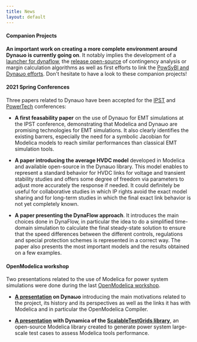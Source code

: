 ```yaml
---
title: News
layout: default
---
```

<!--
    Except where otherwise noted, content in this website is Copyright (c)
    2015-2020, RTE (http://www.rte-france.com) and licensed under a
    CC-BY-4.0 (https://creativecommons.org/licenses/by/4.0/)
    license. All rights reserved.
-->
<a name="Features"></a>
#### Companion Projects

**An important work on creating a more complete environment around Dyna&omega;o is currently going on**. It notably implies the development of a [launcher for dynaflow](https://github.com/dynawo/dynaflow-launcher), the [release open-source](https://github.com/dynawo/dynawo-algorithms) of contingency analysis or margin calculation algorithms as well as first efforts to link the [PowSyBl and Dyna&omega;o efforts](https://github.com/powsybl/powsybl-dynawo). Don't hesitate to have a look to these companion projects!

<a name="SpringConf"></a>
#### 2021 Spring Conferences

Three papers related to Dyna&omega;o have been accepted for the [IPST](http://www.ipst2021.com/) and [PowerTech](https://www.powertech2021.com/) conferences:

* **A first feasability paper** on the use of Dyna&omega;o for EMT simulations at the IPST conference, demonstrating that Modelica and Dyna&omega;o are promising technologies for EMT simulations. It also clearly identifies the existing barrers, especially the need for a symbolic Jacobian for Modelica models to reach similar performances than classical EMT simulation tools.

* **A paper introducing the average HVDC model** developed in Modelica and available open-source in the Dyna&omega;o library. This model enables to represent a standard behavior for HVDC links for voltage and transient stability studies and offers some degree of freedom via parameters to adjust more accurately the response if needed. It could definitely be useful for collaborative studies in which IP rights avoid the exact model sharing and for long-term studies in which the final exact link behavior is not yet completely known.

* **A paper presenting the DynaFlow approach**. It introduces the main choices done in DynaFlow, in particular the idea to do a simplified time-domain simulation to calculate the final steady-state solution to ensure that the speed differences between the different controls, regulations and special protection schemes is represented in a correct way. The paper also presents the most important models and the results obtained on a few examples.

<a name="OM"></a>
#### OpenModelica workshop

Two presentations related to the use of Modelica for power system simulations were done during the last [OpenModelica workshop](https://openmodelica.org/events/openmodelica-workshop/openmodelica-program-2021).

* **[A presentation](https://openmodelica.org/images/M_images/OpenModelicaWorkshop_2021/1010_Dynawo%20-%20A%20Suite%20of%20Power%20System%20Simulation%20Tools%20using%20Modelica%20and%20the%20Open%20Modelica%20Compiler.pdf) on Dyna&omega;o** introducing the main motivations related to the project, its history and its perspectives as well as the links it has with Modelica and in particular the OpenModelica Compiler.

* **[A presentation](https://openmodelica.org/images/M_images/OpenModelicaWorkshop_2021/1530_ScalableTestGridsPresentation.pdf) with Dynamica of the [ScalableTestGrids library](https://github.com/PowerGrids/ScalableTestGrids)**, an open-source Modelica library created to generate power system large-scale test cases to assess Modelica tools performance.